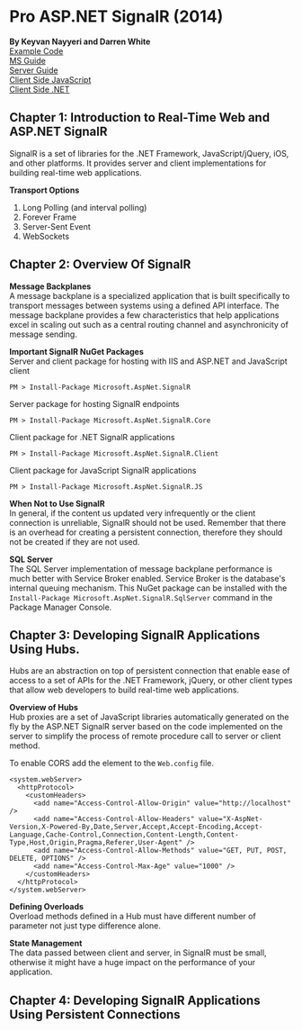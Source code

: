 # Pro ASP.NET SignalR (2014)
__By Keyvan Nayyeri and Darren White__   
[Example Code](https://github.com/apress/pro-asp.net-signalr)    
[MS Guide](https://docs.microsoft.com/en-us/aspnet/signalr/)   
[Server Guide](https://docs.microsoft.com/en-us/aspnet/signalr/overview/guide-to-the-api/hubs-api-guide-server)  
[Client Side JavaScript](https://docs.microsoft.com/en-us/aspnet/signalr/overview/guide-to-the-api/hubs-api-guide-javascript-client)  
[Client Side .NET](https://docs.microsoft.com/en-us/aspnet/signalr/overview/guide-to-the-api/hubs-api-guide-net-client)
## Chapter 1: Introduction to Real-Time Web and ASP.NET SignalR  
SignalR is a set of libraries for the .NET Framework, JavaScript/jQuery, iOS, and other platforms.  It provides server and client implementations for building real-time web applications.  

__Transport Options__  
1. Long Polling (and interval polling)
2. Forever Frame  
3. Server-Sent Event
4. WebSockets    

## Chapter 2: Overview Of SignalR  
__Message Backplanes__  
A message backplane is a specialized application that is built specifically to transport messages between systems using a defined API interface. The message backplane provides a few characteristics that help applications excel in scaling out such as a central routing channel and asynchronicity of message sending.  

__Important SignalR NuGet Packages__  
Server and client package for hosting with IIS and ASP.NET and JavaScript client  
```
PM > Install-Package Microsoft.AspNet.SignalR
```
Server package for hosting SignalR endpoints
```
PM > Install-Package Microsoft.AspNet.SignalR.Core
```
Client package for .NET SignalR applications
```
PM > Install-Package Microsoft.AspNet.SignalR.Client
```
Client package for JavaScript SignalR applications  
```
PM > Install-Package Microsoft.AspNet.SignalR.JS  
```    

__When Not to Use SignalR__   
In general, if the content us updated very infrequently or the client connection is unreliable, SignalR should not be used. Remember that there is an overhead for creating a persistent connection, therefore they should not be created if they are not used.    

__SQL Server__   
The SQL Server implementation of message backplane performance is much better with Service Broker enabled. Service Broker is the database's internal queuing mechanism. This NuGet package can be installed with the `Install-Package Microsoft.AspNet.SignalR.SqlServer` command in the Package Manager Console.   

## Chapter 3: Developing SignalR Applications Using Hubs.  
Hubs are an abstraction on top of persistent connection that enable ease of access to a set of APIs for the .NET Framework, jQuery, or other client types that allow web developers to build real-time web applications.    

__Overview of Hubs__  
Hub proxies are a set of JavaScript libraries automatically generated on the fly by the ASP.NET SignalR server based on the code implemented on the server to simplify the process of remote procedure call to server or client method.  

To enable CORS add the element to the `Web.config` file.
```
<system.webServer>
  <httpProtocol>
    <customHeaders>
      <add name="Access-Control-Allow-Origin" value="http://localhost" />
      <add name="Access-Control-Allow-Headers" value="X-AspNet-Version,X-Powered-By,Date,Server,Accept,Accept-Encoding,Accept-Language,Cache-Control,Connection,Content-Length,Content-Type,Host,Origin,Pragma,Referer,User-Agent" />
      <add name="Access-Control-Allow-Methods" value="GET, PUT, POST, DELETE, OPTIONS" />
      <add name="Access-Control-Max-Age" value="1000" />
    </customHeaders>
  </httpProtocol>
</system.webServer>
```

__Defining Overloads__   
Overload methods defined in a Hub must have different number of parameter not just type difference alone.

__State Management__   
The data passed between client and server, in SignalR must be small, otherwise it might have a huge impact on the performance of your application.   

## Chapter 4: Developing SignalR Applications Using Persistent Connections    
